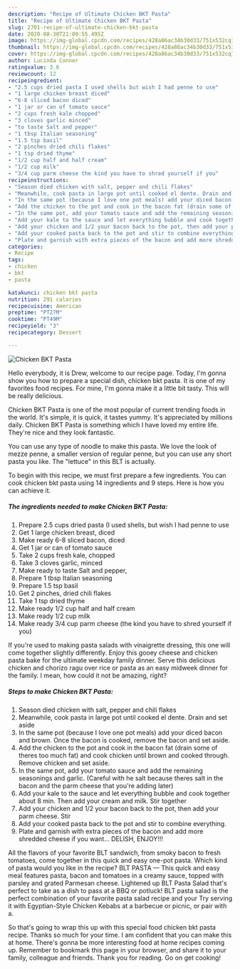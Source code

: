 ```yaml
---
description: "Recipe of Ultimate Chicken BKT Pasta"
title: "Recipe of Ultimate Chicken BKT Pasta"
slug: 2701-recipe-of-ultimate-chicken-bkt-pasta
date: 2020-08-30T21:09:55.495Z
image: https://img-global.cpcdn.com/recipes/428a86ac34b30d33/751x532cq70/chicken-bkt-pasta-recipe-main-photo.jpg
thumbnail: https://img-global.cpcdn.com/recipes/428a86ac34b30d33/751x532cq70/chicken-bkt-pasta-recipe-main-photo.jpg
cover: https://img-global.cpcdn.com/recipes/428a86ac34b30d33/751x532cq70/chicken-bkt-pasta-recipe-main-photo.jpg
author: Lucinda Conner
ratingvalue: 3.6
reviewcount: 12
recipeingredient:
- "2.5 cups dried pasta I used shells but wish I had penne to use"
- "1 large chicken breast diced"
- "6-8 sliced bacon diced"
- "1 jar or can of tomato sauce"
- "2 cups fresh kale chopped"
- "3 cloves garlic minced"
- "to taste Salt and pepper"
- "1 tbsp Italian seasoning"
- "1.5 tsp basil"
- "2 pinches dried chili flakes"
- "1 tsp dried thyme"
- "1/2 cup half and half cream"
- "1/2 cup milk"
- "3/4 cup parm cheese the kind you have to shred yourself if you"
recipeinstructions:
- "Season died chicken with salt, pepper and chili flakes"
- "Meanwhile, cook pasta in large pot until cooked el dente. Drain and set aside"
- "In the same pot (because I love one pot meals) add your diced bacon and brown. Once the bacon is cooked, remove the bacon and set aside."
- "Add the chicken to the pot and cook in the bacon fat (drain some of theres too much fat) and cook chicken until brown and cooked through. Remove chicken and set aside."
- "In the same pot, add your tomato sauce and add the remaining seasonings and garlic. (Careful with he salt because theres salt in the bacon and the parm cheese that you&#39;re adding later)"
- "Add your kale to the sauce and let everything bubble and cook together about 8 min. Then add your cream and milk. Stir together"
- "Add your chicken and 1/2 your bacon back to the pot, then add your parm cheese. Stir"
- "Add your cooked pasta back to the pot and stir to combine everything."
- "Plate and garnish with extra pieces of the bacon and add more shredded cheese if you want... DELISH, ENJOY!!!"
categories:
- Recipe
tags:
- chicken
- bkt
- pasta

katakunci: chicken bkt pasta 
nutrition: 291 calories
recipecuisine: American
preptime: "PT27M"
cooktime: "PT49M"
recipeyield: "3"
recipecategory: Dessert

---
```



![Chicken BKT Pasta](https://img-global.cpcdn.com/recipes/428a86ac34b30d33/751x532cq70/chicken-bkt-pasta-recipe-main-photo.jpg)

Hello everybody, it is Drew, welcome to our recipe page. Today, I'm gonna show you how to prepare a special dish, chicken bkt pasta. It is one of my favorites food recipes. For mine, I'm gonna make it a little bit tasty. This will be really delicious.

Chicken BKT Pasta is one of the most popular of current trending foods in the world. It's simple, it is quick, it tastes yummy. It's appreciated by millions daily. Chicken BKT Pasta is something which I have loved my entire life. They're nice and they look fantastic.

You can use any type of noodle to make this pasta. We love the look of mezze penne, a smaller version of regular penne, but you can use any short pasta you like. The &#34;lettuce&#34; in this BLT is actually.


To begin with this recipe, we must first prepare a few ingredients. You can cook chicken bkt pasta using 14 ingredients and 9 steps. Here is how you can achieve it.

<!--inarticleads1-->

##### The ingredients needed to make Chicken BKT Pasta:

1. Prepare 2.5 cups dried pasta (I used shells, but wish I had penne to use
1. Get 1 large chicken breast, diced
1. Make ready 6-8 sliced bacon, diced
1. Get 1 jar or can of tomato sauce
1. Take 2 cups fresh kale, chopped
1. Take 3 cloves garlic, minced
1. Make ready to taste Salt and pepper,
1. Prepare 1 tbsp Italian seasoning
1. Prepare 1.5 tsp basil
1. Get 2 pinches, dried chili flakes
1. Take 1 tsp dried thyme
1. Make ready 1/2 cup half and half cream
1. Make ready 1/2 cup milk
1. Make ready 3/4 cup parm cheese (the kind you have to shred yourself if you)


If you&#39;re used to making pasta salads with vinaigrette dressing, this one will come together slightly differently. Enjoy this gooey cheese and chicken pasta bake for the ultimate weekday family dinner. Serve this delicious chicken and chorizo ragu over rice or pasta as an easy midweek dinner for the family. I mean, how could it not be amazing, right? 

<!--inarticleads2-->

##### Steps to make Chicken BKT Pasta:

1. Season died chicken with salt, pepper and chili flakes
1. Meanwhile, cook pasta in large pot until cooked el dente. Drain and set aside
1. In the same pot (because I love one pot meals) add your diced bacon and brown. Once the bacon is cooked, remove the bacon and set aside.
1. Add the chicken to the pot and cook in the bacon fat (drain some of theres too much fat) and cook chicken until brown and cooked through. Remove chicken and set aside.
1. In the same pot, add your tomato sauce and add the remaining seasonings and garlic. (Careful with he salt because theres salt in the bacon and the parm cheese that you&#39;re adding later)
1. Add your kale to the sauce and let everything bubble and cook together about 8 min. Then add your cream and milk. Stir together
1. Add your chicken and 1/2 your bacon back to the pot, then add your parm cheese. Stir
1. Add your cooked pasta back to the pot and stir to combine everything.
1. Plate and garnish with extra pieces of the bacon and add more shredded cheese if you want... DELISH, ENJOY!!!


All the flavors of your favorite BLT sandwich, from smoky bacon to fresh tomatoes, come together in this quick and easy one-pot pasta. Which kind of pasta would you like in the recipe? BLT PASTA — This quick and easy meal features pasta, bacon and tomatoes in a creamy sauce, topped with parsley and grated Parmesan cheese. Lightened up BLT Pasta Salad that&#39;s perfect to take as a dish to pass at a BBQ or potluck! BLT pasta salad is the perfect combination of your favorite pasta salad recipe and your Try serving it with Egyptian-Style Chicken Kebabs at a barbecue or picnic, or pair with a. 

So that's going to wrap this up with this special food chicken bkt pasta recipe. Thanks so much for your time. I am confident that you can make this at home. There's gonna be more interesting food at home recipes coming up. Remember to bookmark this page in your browser, and share it to your family, colleague and friends. Thank you for reading. Go on get cooking!
